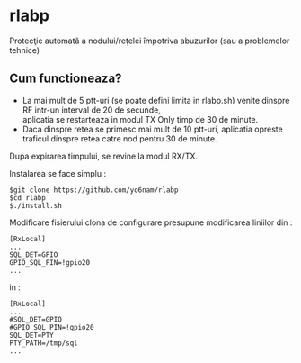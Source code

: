 # rlabp
Protecţie automată a nodului/reţelei împotriva abuzurilor (sau a problemelor tehnice)

## Cum functioneaza?
- La mai mult de 5 ptt-uri (se poate defini limita in rlabp.sh) venite dinspre RF intr-un interval de 20 de secunde,  
aplicatia se restarteaza in modul TX Only timp de 30 de minute.  
- Daca dinspre retea se primesc mai mult de 10 ptt-uri, aplicatia opreste traficul dinspre retea catre nod pentru 30 de minute.  

Dupa expirarea timpului, se revine la modul RX/TX.
  
Instalarea se face simplu :
~~~ \
$git clone https://github.com/yo6nam/rlabp  
$cd rlabp  
$./install.sh  
~~~
  
Modificare fisierului clona de configurare presupune modificarea liniilor din : 
~~~ \
[RxLocal]
...  
SQL_DET=GPIO  
GPIO_SQL_PIN=!gpio20  
...  
~~~
  
in :
~~~ \
[RxLocal]
...  
#SQL_DET=GPIO  
#GPIO_SQL_PIN=!gpio20  
SQL_DET=PTY  
PTY_PATH=/tmp/sql  
...  
~~~
